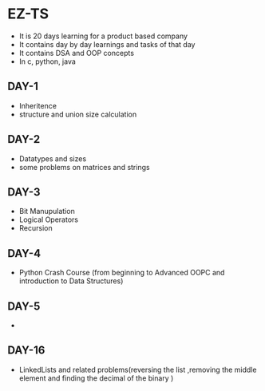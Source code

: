 # EZ-TS
- It is 20 days learning for a product based company
- It contains day by day learnings and tasks of that day
- It contains DSA and OOP concepts
- In c, python, java

## DAY-1
- Inheritence
- structure and union size calculation
  
## DAY-2
- Datatypes and sizes
- some problems on matrices and strings
  
## DAY-3
- Bit Manupulation
- Logical Operators
- Recursion
## DAY-4
- Python Crash Course (from beginning to Advanced OOPC and introduction to Data Structures)
## DAY-5
- 
## DAY-16
- LinkedLists and related problems(reversing the list ,removing the middle element and finding the decimal of the binary )


